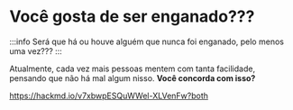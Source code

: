 # Você gosta de ser enganado???


:::info
Será que há ou houve alguém que nunca foi enganado, pelo menos uma vez???
:::


Atualmente, cada vez mais pessoas mentem com tanta facilidade, pensando que não há mal algum nisso. **Você concorda com isso?**



https://hackmd.io/v7xbwpESQuWWel-XLVenFw?both
